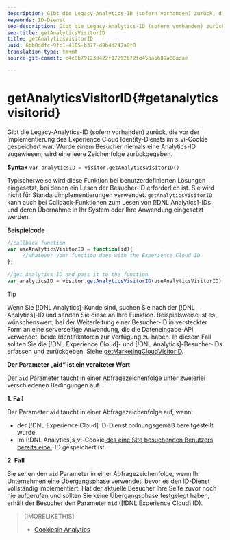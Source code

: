 ```yaml
---
description: Gibt die Legacy-Analytics-ID (sofern vorhanden) zurück, die vor der Implementierung des Experience Cloud Identity-Diensts im s_vi-Cookie gespeichert war. Wurde einem Besucher niemals eine Analytics-ID zugewiesen, wird eine leere Zeichenfolge zurückgegeben.
keywords: ID-Dienst
seo-description: Gibt die Legacy-Analytics-ID (sofern vorhanden) zurück, die vor der Implementierung des Experience Cloud Identity-Diensts im s_vi-Cookie gespeichert war. Wurde einem Besucher niemals eine Analytics-ID zugewiesen, wird eine leere Zeichenfolge zurückgegeben.
seo-title: getAnalyticsVisitorID
title: getAnalyticsVisitorID
uuid: 6bb8ddfc-9fc1-4105-b377-d9b4d247a0f8
translation-type: tm+mt
source-git-commit: c4c0b791230422f17292b72fd45ba5689a60adae

---
```



# getAnalyticsVisitorID{#getanalyticsvisitorid}

Gibt die Legacy-Analytics-ID (sofern vorhanden) zurück, die vor der Implementierung des Experience Cloud Identity-Diensts im s_vi-Cookie gespeichert war. Wurde einem Besucher niemals eine Analytics-ID zugewiesen, wird eine leere Zeichenfolge zurückgegeben.

**Syntax** `var analyticsID = visitor.getAnalyticsVisitorID()`

Typischerweise wird diese Funktion bei benutzerdefinierten Lösungen eingesetzt, bei denen ein Lesen der Besucher-ID erforderlich ist. Sie wird nicht für Standardimplementierungen verwendet. `getAnalyticsVisitorID` kann auch bei Callback-Funktionen zum Lesen von [!DNL Analytics]-IDs und deren Übernahme in Ihr System oder Ihre Anwendung eingesetzt werden.

**Beispielcode**

```js
//callback function 
var useAnalyticsVisitorID = function(id){ 
     //whatever your function does with the Experience Cloud ID 
}; 
 
//get Analytics ID and pass it to the function 
var analyticsID = visitor.getAnalyticsVisitorID(useAnalyticsVisitorID)
```

>[!TIP]
>
>Wenn Sie [!DNL Analytics]-Kunde sind, suchen Sie nach der [!DNL Analytics]-ID und senden Sie diese an Ihre Funktion. Beispielsweise ist es wünschenswert, bei der Weiterleitung einer Besucher-ID in versteckter Form an eine serverseitige Anwendung, die die Dateneingabe-API verwendet, beide Identifikatoren zur Verfügung zu haben. In diesem Fall sollten Sie die [!DNL Experience Cloud]- und [!DNL Analytics]-Besucher-IDs erfassen und zurückgeben. Siehe [getMarketingCloudVisitorID](../../library/get-set/getmcvid.md).

**Der Parameter „aid“ ist ein veralteter Wert**

Der `aid` Parameter taucht in einer Abfragezeichenfolge unter zweierlei verschiedenen Bedingungen auf.

**1. Fall**

Der Parameter `aid` taucht in einer Abfragezeichenfolge auf, wenn:

* der [!DNL Experience Cloud] ID-Dienst ordnungsgemäß bereitgestellt wurde.
* im [!DNL Analytics]s_vi-Cookie[ des eine Site besuchenden Benutzers bereits eine ](https://marketing.adobe.com/resources/help/en_US/whitepapers/cookies/?f=cookies_analytics.html)-ID gespeichert ist.

**2. Fall**

Sie sehen den `aid` Parameter in einer Abfragezeichenfolge, wenn Ihr Unternehmen eine [Übergangsphase](../../reference/analytics-reference/grace-period.md) verwendet, bevor es den ID-Dienst vollständig implementiert. Hat der aktuelle Besucher Ihre Seite zuvor noch nie aufgerufen und sollten Sie keine Übergangsphase festgelegt haben, erhält der Besucher den Parameter `mid` ([!DNL Experience Cloud] ID).

>[!MORELIKETHIS]
>
>* [Cookiesin Analytics](https://marketing.adobe.com/resources/help/en_US/whitepapers/cookies/cookies_analytics.html)

